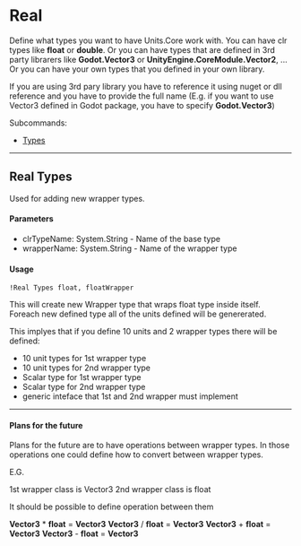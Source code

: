 
# Real

Define what types you want to have Units.Core work with. You can have clr types like **float** or **double**.
Or you can have types that are defined in 3rd party librarers like **Godot.Vector3** or **UnityEngine.CoreModule.Vector2**, ...
Or you can have your own types that you defined in your own library.

If you are using 3rd pary library you have to reference it using nuget or dll reference and you have to provide
the full name (E.g. if you want to use Vector3 defined in Godot package, you have to specify **Godot.Vector3**)

Subcommands:
 * [Types](#real-types)

---


## Real Types

Used for adding new wrapper types.


#### Parameters
* clrTypeName: System.String - Name of the base type
* wrapperName: System.String - Name of the wrapper type

#### Usage

``` !Real Types float, floatWrapper ```

This will create new Wrapper type that wraps float type inside itself.
Foreach new defined type all of the units defined will be genererated.

This implyes that if you define 10 units and 2 wrapper types there will be defined:
* 10 unit types for 1st wrapper type
* 10 unit types for 2nd wrapper type
* Scalar type for 1st wrapper type
* Scalar type for 2nd wrapper type
* generic inteface that 1st and 2nd wrapper must implement

---

#### Plans for the future

Plans for the future are to have operations between wrapper types.
In those operations one could define how to convert between wrapper types.


E.G. 

1st wrapper class is Vector3
2nd wrapper class is float

It should be possible to define operation between them

**Vector3** * **float** = **Vector3**
**Vector3** / **float** = **Vector3**
**Vector3** + **float** = **Vector3**
**Vector3** - **float** = **Vector3**
